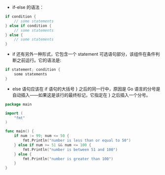 * if-else 的语法：
```go
if condition {
	// some statements
} else if condition {
	// some statements
} else {
	// some statements
}
```
* if 还有另外一种形式，它包含一个 statement 可选语句部分，该组件在条件判断之前运行。它的语法是:
```go
if statement; condition {
	some statements
}
```
* else 语句应该在 if 语句的大括号 } 之后的同一行中，原因是 Go 语言的分号是自动插入——如果这是该行的最终标记，它指定在 } 之后插入一个分号。
```go
package main

import (
	"fmt"
)

func main() {
	if num := 99; num <= 50 {
		fmt.Println("number is less than or equal to 50")
	} else if num >= 51 && num <= 100 {
		fmt.Println("number is between 51 and 100")
	} else {
		fmt.Println("number is greater than 100")
	}
}
```
